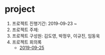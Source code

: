 # project

1. 프로젝트 진행기간: 2019-09-23 ~
2. 프로젝트 주제:
3. 프로젝트 구성원: 김도영, 박정우, 이규진, 임동욱
4. 프로젝트 회의록
   - [2019-09-25](회의록/2019-09-25.md)
